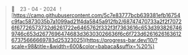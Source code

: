 
> 🚀 ⠀23 - 04 - 2024⠀![https://camo.githubusercontent.com/5c7e83777bcb639381efb16754c9fac5873035b7a1099ad21f4da5845a912fb2/68747470733a2f2f70726f67726573732d6261722e6465762f332f3f7363616c653d3938267469746c653d2677696474683d36303026636f6c6f723d626162616361267375666669783d25323025](https://progress-bar.dev/10/?scale=98&title=&width=600&color=babaca&suffix=%20%)
